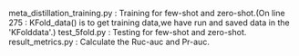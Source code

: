meta_distillation_training.py : Training for few-shot and zero-shot.(On line 275 : KFold_data() is to get training data,we have run and 
saved data in the 'KFolddata'.)
test_5fold.py : Testing for few-shot and zero-shot.
result_metrics.py : Calculate the Ruc-auc and Pr-auc.